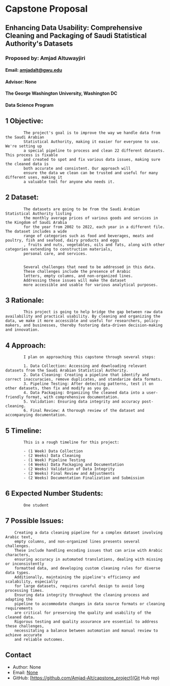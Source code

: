 
# Capstone Proposal
## Enhancing Data Usability: Comprehensive Cleaning and Packaging of Saudi Statistical Authority's Datasets
### Proposed by: Amjad Altuwayjiri
#### Email: amjadalt@gwu.edu
#### Advisor: None
#### The George Washington University, Washington DC  
#### Data Science Program


## 1 Objective:  
 
            The project's goal is to improve the way we handle data from the Saudi Arabian
            Statistical Authority, making it easier for everyone to use. We're setting up 
            a special pipeline to process and clean 22 different datasets. This process is fixable 
            and created to spot and fix various data issues, making sure the cleaned data is 
            both accurate and consistent. Our approach will 
            ensure the data we clean can be trusted and useful for many different uses, making it
            a valuable tool for anyone who needs it.

## 2 Dataset:  

            The datasets are going to be from the Saudi Arabian Statistical Authority listing 
            the monthly average prices of various goods and services in the Kingdom of Saudi Arabia 
            for the year from 2002 to 2022, each year in a different file. The dataset includes a wide 
            range of categories such as food and beverages, meats and poultry, fish and seafood, dairy products and eggs
            , fruits and nuts, vegetables, oils and fats, along with other categories extending to construction materials, 
            personal care, and services.
            
            
            Several challenges that need to be addressed in this data. 
            These challenges include the presence of Arabic
            letters, empty columns, and non-organized lines. 
            Addressing these issues will make the dataset
            more accessible and usable for various analytical purposes.
            

## 3 Rationale:  

            This project is going to help bridge the gap between raw data availability and practical usability. By cleaning and organizing the data, we make it more accessible and useful for researchers, policy-makers, and businesses, thereby fostering data-driven decision-making and innovation.
            

## 4 Approach:  

            I plan on approaching this capstone through several steps:

            1. Data Collection: Accessing and downloading relevant datasets from the Saudi Arabian Statistical Authority.
            2. Data Cleaning: Creating a pipeline that identify and correct inaccuracies, remove duplicates, and standarize data formats.
            3. Pipeline Testing: After detecting patterns, test it on other datasets, then fix and modify as you go.
            4. Data Packaging: Organizing the cleaned data into a user-friendly format, with comprehensive documentation.
            5. Validation: Ensuring data integrity and accuracy post-cleaning.
            6. Final Review: A thorough review of the dataset and accompanying documentation.
            

## 5 Timeline:  

            This is a rough timeline for this project:  

            - (1 Week) Data Collection
            - (2 Weeks) Data Cleaning 
            - (1 Week) Pipeline Testing 
            - (4 Weeks) Data Packaging and Documentation
            - (2 Weeks) Validation of Data Integrity 
            - (2 Weeks) Final Review and Adjustments
            - (2 Weeks) Documentation Finalization and Submission
            

## 6 Expected Number Students:  

            One student
            

## 7 Possible Issues:  


        Creating a data cleaning pipeline for a complex dataset involving Arabic text,
        empty columns, and non-organized lines presents several challenges. 
        These include handling encoding issues that can arise with Arabic characters, 
        ensuring accuracy in automated translations, dealing with missing or inconsistently
        formatted data, and developing custom cleaning rules for diverse data types.
        Additionally, maintaining the pipeline's efficiency and scalability, especially
        for large datasets, requires careful design to avoid long processing times.
        Ensuring data integrity throughout the cleaning process and adapting the
        pipeline to accommodate changes in data source formats or cleaning requirements
        are critical for preserving the quality and usability of the cleaned data.
        Rigorous testing and quality assurance are essential to address these challenges,
        necessitating a balance between automation and manual review to achieve accurate
        and reliable outcomes.            


## Contact
- Author: None
- Email: [None](Eamil)
- GitHub: [https://github.com/Amjad-Alt/capstone_project](Git Hub rep)

